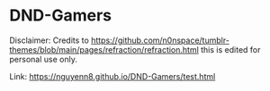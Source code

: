 # DND-Gamers
Disclaimer: Credits to https://github.com/n0nspace/tumblr-themes/blob/main/pages/refraction/refraction.html this is edited for personal use only.

Link: https://nguyenn8.github.io/DND-Gamers/test.html
